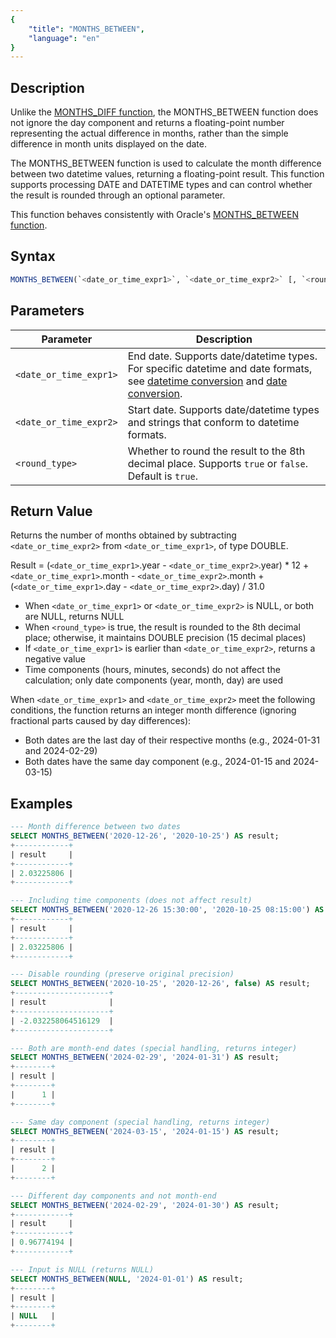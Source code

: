 ```yaml
---
{
    "title": "MONTHS_BETWEEN",
    "language": "en"
}
---
```


## Description

Unlike the [MONTHS_DIFF function](./months-diff), the MONTHS_BETWEEN function does not ignore the day component and returns a floating-point number representing the actual difference in months, rather than the simple difference in month units displayed on the date.

The MONTHS_BETWEEN function is used to calculate the month difference between two datetime values, returning a floating-point result. This function supports processing DATE and DATETIME types and can control whether the result is rounded through an optional parameter.

This function behaves consistently with Oracle's [MONTHS_BETWEEN function](https://docs.oracle.com/cd/E11882_01/olap.112/e23381/row_functions042.htm#OLAXS434).

## Syntax

```sql
MONTHS_BETWEEN(`<date_or_time_expr1>`, `<date_or_time_expr2>` [, `<round_type>`])
```

## Parameters

| Parameter | Description |
| --------- | ----------- |
| `<date_or_time_expr1>` | End date. Supports date/datetime types. For specific datetime and date formats, see [datetime conversion](../../../../../current/sql-manual/basic-element/sql-data-types/conversion/datetime-conversion) and [date conversion](../../../../../current/sql-manual/basic-element/sql-data-types/conversion/date-conversion). |
| `<date_or_time_expr2>` | Start date. Supports date/datetime types and strings that conform to datetime formats. |
| `<round_type>` | Whether to round the result to the 8th decimal place. Supports `true` or `false`. Default is `true`. |

## Return Value

Returns the number of months obtained by subtracting `<date_or_time_expr2>` from `<date_or_time_expr1>`, of type DOUBLE.

Result = (`<date_or_time_expr1>`.year - `<date_or_time_expr2>`.year) * 12 + `<date_or_time_expr1>`.month - `<date_or_time_expr2>`.month + (`<date_or_time_expr1>`.day - `<date_or_time_expr2>`.day) / 31.0

- When `<date_or_time_expr1>` or `<date_or_time_expr2>` is NULL, or both are NULL, returns NULL
- When `<round_type>` is true, the result is rounded to the 8th decimal place; otherwise, it maintains DOUBLE precision (15 decimal places)
- If `<date_or_time_expr1>` is earlier than `<date_or_time_expr2>`, returns a negative value
- Time components (hours, minutes, seconds) do not affect the calculation; only date components (year, month, day) are used

When `<date_or_time_expr1>` and `<date_or_time_expr2>` meet the following conditions, the function returns an integer month difference (ignoring fractional parts caused by day differences):

- Both dates are the last day of their respective months (e.g., 2024-01-31 and 2024-02-29)
- Both dates have the same day component (e.g., 2024-01-15 and 2024-03-15)

## Examples

```sql
--- Month difference between two dates
SELECT MONTHS_BETWEEN('2020-12-26', '2020-10-25') AS result;
+------------+
| result     |
+------------+
| 2.03225806 |
+------------+

--- Including time components (does not affect result)
SELECT MONTHS_BETWEEN('2020-12-26 15:30:00', '2020-10-25 08:15:00') AS result;
+------------+
| result     |
+------------+
| 2.03225806 |
+------------+

--- Disable rounding (preserve original precision)
SELECT MONTHS_BETWEEN('2020-10-25', '2020-12-26', false) AS result;
+---------------------+
| result              |
+---------------------+
| -2.032258064516129  |
+---------------------+

--- Both are month-end dates (special handling, returns integer)
SELECT MONTHS_BETWEEN('2024-02-29', '2024-01-31') AS result;
+--------+
| result |
+--------+
|      1 |
+--------+

--- Same day component (special handling, returns integer)
SELECT MONTHS_BETWEEN('2024-03-15', '2024-01-15') AS result;
+--------+
| result |
+--------+
|      2 |
+--------+

--- Different day components and not month-end
SELECT MONTHS_BETWEEN('2024-02-29', '2024-01-30') AS result;
+------------+
| result     |
+------------+
| 0.96774194 |
+------------+

--- Input is NULL (returns NULL)
SELECT MONTHS_BETWEEN(NULL, '2024-01-01') AS result;
+--------+
| result |
+--------+
| NULL   |
+--------+
```

